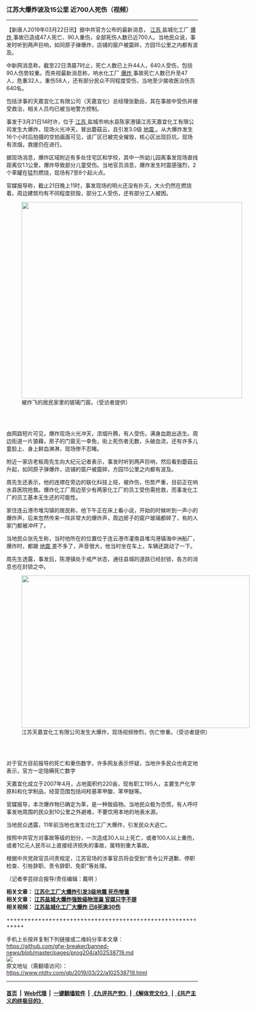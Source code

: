 ### 江苏大爆炸波及15公里 近700人死伤（视频）
------------------------

<div class="post_content" itemprop="articleBody">
 <p>
  【新唐人2019年03月22日讯】据中共官方公布的最新消息，
  <a href="https://www.ntdtv.com/gb/江苏.htm">
   江苏
  </a>
  盐城化工厂
  <a href="https://www.ntdtv.com/gb/爆炸.htm">
   爆炸
  </a>
  事故已造成47人死亡、90人重伤，全部死伤人数已近700人。当地民众说，事发时听到两声巨响，如同原子弹爆炸，店铺的窗户被震碎，方园15公里之内都有波及。
 </p>
 <p>
  中新网消息称，截至22日清晨7时止，死亡人数已上升44人，640人受伤，包括90人伤势较重。而央视最新消息称，响水化工厂
  <a href="https://www.ntdtv.com/gb/爆炸.htm">
   爆炸
  </a>
  事故死亡人数已升至47人，危重32人，重伤58人，还有部分民众不同程度受伤，当地至少接收医治伤员640名。
 </p>
 <p>
  包括涉事的天嘉宜化工有限公司（天嘉宜化）总经理张勤岳，其在事故中受伤并接受救治，相关人员均已被当地警方控制。
 </p>
 <p>
  事发于3月21日14时许，位于
  <a href="https://www.ntdtv.com/gb/江苏.htm">
   江苏
  </a>
  盐城市响水县陈家港镇江苏天嘉宜化工有限公司发生大爆炸，现场火光冲天，冒出蘑菇云，且引发3.0级
  <a href="https://www.ntdtv.com/gb/地震.htm">
   地震
  </a>
  。从大爆炸发生16个小时后拍摄的空拍画面可见，该厂区已被完全摧毁，核心区出现巨坑，现场有浓烟，救援仍在进行。
 </p>
 <p>
  据现场消息，爆炸区域附近有多处住宅区和学校，其中一所幼儿园离事发现场直线距离仅1.1公里，爆炸导致部分儿童受伤。当地官员消息，爆炸发生时震感强烈，2个苯罐在猛烈燃烧，现场有7至8个起火点。
 </p>
 <p>
  官媒报导称，截止21日晚上11时，事发现场的明火还没有扑灭，大火仍然在燃烧着。周边建筑均有不同程度损毁，部分工人受伤，还有部分工人被困。
 </p>
 <figure class="wp-caption alignnone" id="attachment_102538721" style="width: 580px">
  <a href="https://www.ntdtv.com/assets/uploads/2019/03/1553171783006-450x800.jpg">
   <img alt="" class="size-full wp-image-102538721" height="516" src="https://www.ntdtv.com/assets/uploads/2019/03/1553171783006-450x800.jpg" width="580"/>
  </a>
  <br/><figcaption class="wp-caption-text">
   被炸飞的居民家里的玻璃门窗。（受访者提供）
  </figcaption><br/>
 </figure><br/>
 <p>
  由网路短片可见，爆炸现场火光冲天，浓烟升腾，有人受伤，满身血跑出逃生。周边街道一片狼藉，房子的门窗无一幸免，街上死伤者无数，头破血流，还有许多儿童脸上、身上鲜血淋淋，现场惨不忍睹。
 </p>
 <p>
  附近一家店老板周先生向大纪元记者表示，事发时听到两声巨响，然后看到蘑菇云升起，如同原子弹爆炸，店铺的窗户被震碎，方园15公里之内都有波及。
 </p>
 <p>
  周先生还表示，他的连襟在旁边的联化科技上班，被炸伤，伤势严重，目前正在响水县医院抢救。爆炸化工厂周边至少有两家化工厂的员工受伤需抢救，而事发化工厂的员工基本无生还的可能性。
 </p>
 <p>
 </p>
 <p>
  家住连云港市堆沟镇的居民称，他下午正在床上看小说，开始的时候听到一声小的爆炸声，后来忽然传来一阵非常大的爆炸声，周边房子的窗户玻璃都碎了，有的人家门都被冲坏了。
 </p>
 <p>
  当地民众张先生称，当时他所在的位置位于连云港市灌南县堆沟港镇海中洲船厂，爆炸时，都跟
  <a href="https://www.ntdtv.com/gb/地震.htm">
   地震
  </a>
  差不多了，声音很大，他当时坐在车上，车辆还跳动了一下。
 </p>
 <p>
  周先生透露，事发后，陈港镇处于戒严状态，通往县城的道路已经封锁，各方的消息也在封锁之中。
 </p>
 <figure class="wp-caption alignnone" id="attachment_102538726" style="width: 600px">
  <a href="https://www.ntdtv.com/assets/uploads/2019/03/2-37-450x600.jpg">
   <img alt="" class="size-medium wp-image-102538726" height="401" src="https://www.ntdtv.com/assets/uploads/2019/03/2-37-450x600-600x401.jpg" width="600"/>
  </a>
  <br/><figcaption class="wp-caption-text">
   江苏天嘉宜化工有限公司发生大爆炸，现场视频惨烈，伤亡惨重。（受访者提供）
  </figcaption><br/>
 </figure><br/>
 <p>
  对于官方目前报导的死亡和重伤数字，许多网友表示怀疑，当地许多民众也肯定地表示，官方一定隐瞒死亡数字
 </p>
 <p>
  天嘉宜化成立于2007年4月，占地面积约220亩，现有职工195人，主要生产化学原料和化学制品，经营范围包括间羟基苯甲酸、苯甲醚等。
 </p>
 <p>
  官媒报导，本次爆炸物已确定为苯，是一种致癌物。当地民众极为恐慌，有人呼吁事发地周围的民众到10公里之外避难，不要饮用本地的地表水源。
 </p>
 <p>
  当地民众透露，11年前当地也发生过化工厂大爆炸，引发民众大逃亡。
 </p>
 <p>
  按照中共官方对事故等级的划分，一次造成30人以上死亡，或者100人以上重伤，或者1亿元人民币以上直接经济损失的事故，属特别重大事故。
 </p>
 <p>
  根据中共党政官员问责规定，江苏官场的涉事官员将会受到“责令公开道歉、停职检查、引咎辞职、责令辞职、免职”等处理。
 </p>
 <p>
  （记者李芸综合报导/责任编辑：戴明 ）
 </p>
 <p>
  <strong>
   相关文章：
   <a href="https://www.ntdtv.com/b5/2019/03/21/a102538277.html ">
    江苏化工厂大爆炸引发3级地震 死伤惨重
   </a>
  </strong>
  <br/>
  <strong>
   相关文章：
   <a href="https://www.ntdtv.com/b5/2019/03/21/a102538310.html ">
    江苏盐城大爆炸强致癌物泄漏 官媒只字不提
   </a>
  </strong>
  <br/>
  <strong>
   相关视频：
   <a href="https://www.ntdtv.com/b5/2019/03/21/a102538306.html ">
    江苏盐城化工厂大爆炸 已6死逾30伤
   </a>
  </strong>
 </p>
 <div class="single_ad">
 </div>
</div>

+++++++++++++++++++++++++++++++++++++++++++++++++++++++++++<br/><br/>
手机上长按并复制下列链接或二维码分享本文章：<br/>
https://github.com/gfw-breaker/banned-news/blob/master/pages/prog204/a102538719.md <br/>
<a href='https://github.com/gfw-breaker/banned-news/blob/master/pages/prog204/a102538719.md'><img src='https://github.com/gfw-breaker/banned-news/blob/master/pages/prog204/a102538719.md.png'/></a> <br/>
原文地址（需翻墙访问）：https://www.ntdtv.com/gb/2019/03/22/a102538719.html


------------------------
#### [首页](https://github.com/gfw-breaker/banned-news/blob/master/README.md) &nbsp;|&nbsp; [Web代理](https://github.com/labour-camp/helloworld) &nbsp;|&nbsp; [一键翻墙软件](https://github.com/gfw-breaker/nogfw/blob/master/README.md) &nbsp;| [《九评共产党》](https://github.com/gfw-breaker/9ping.md/blob/master/README.md#九评之一评共产党是什么) | [《解体党文化》](https://github.com/gfw-breaker/jtdwh.md/blob/master/README.md) | [《共产主义的终极目的》](https://github.com/gfw-breaker/gczydzjmd.md/blob/master/README.md)

